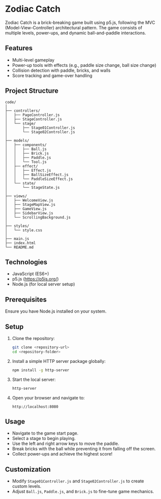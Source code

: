 # Zodiac Catch

Zodiac Catch is a brick-breaking game built using p5.js, following the MVC (Model-View-Controller) architectural pattern. The game consists of multiple levels, power-ups, and dynamic ball-and-paddle interactions.

## Features
- Multi-level gameplay
- Power-up tools with effects (e.g., paddle size change, ball size change)
- Collision detection with paddle, bricks, and walls
- Score tracking and game-over handling

## Project Structure
```
code/
│
├── controllers/
│   ├── PageController.js
│   ├── StageController.js
│   └── stage/
│       ├── Stage01Controller.js
│       └── Stage02Controller.js
│
├── models/
│   ├── components/
│   │   ├── Ball.js
│   │   ├── Brick.js
│   │   ├── Paddle.js
│   │   └── Tool.js
│   ├── effect/
│   │   ├── Effect.js
│   │   ├── BallSizeEffect.js
│   │   └── PaddleSizeEffect.js
│   └── state/
│       └── StageState.js
│
├── views/
│   ├── WelcomeView.js
│   ├── StageMapView.js
│   ├── GameView.js
│   ├── SidebarView.js
│   └── ScrollingBackground.js
│
├── styles/
│   └── style.css
│
├── main.js
├── index.html
└── README.md
```

## Technologies
- JavaScript (ES6+)
- p5.js (https://p5js.org/)
- Node.js (for local server setup)

## Prerequisites
Ensure you have Node.js installed on your system.

## Setup
1. Clone the repository:
    ```bash
    git clone <repository-url>
    cd <repository-folder>
    ```

2. Install a simple HTTP server package globally:
    ```bash
    npm install -g http-server
    ```

3. Start the local server:
    ```bash
    http-server
    ```

4. Open your browser and navigate to:
    ```
    http://localhost:8080
    ```

## Usage
- Navigate to the game start page.
- Select a stage to begin playing.
- Use the left and right arrow keys to move the paddle.
- Break bricks with the ball while preventing it from falling off the screen.
- Collect power-ups and achieve the highest score!

## Customization
- Modify `Stage01Controller.js` and `Stage02Controller.js` to create custom levels.
- Adjust `Ball.js`, `Paddle.js`, and `Brick.js` to fine-tune game mechanics.
